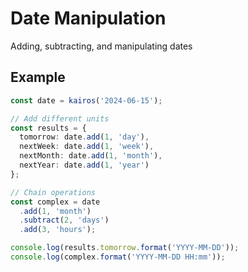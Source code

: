 # Date Manipulation

Adding, subtracting, and manipulating dates

## Example

```typescript
const date = kairos('2024-06-15');

// Add different units
const results = {
  tomorrow: date.add(1, 'day'),
  nextWeek: date.add(1, 'week'),
  nextMonth: date.add(1, 'month'),
  nextYear: date.add(1, 'year')
};

// Chain operations
const complex = date
  .add(1, 'month')
  .subtract(2, 'days')
  .add(3, 'hours');

console.log(results.tomorrow.format('YYYY-MM-DD'));
console.log(complex.format('YYYY-MM-DD HH:mm'));
```

